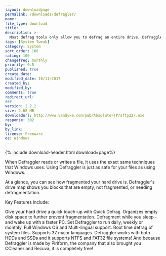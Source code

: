 ```yaml
---
layout: downloadpage
permalink: /downloads/defragler/
name:
file_type: download
title:
description: >-
  Most defrag tools only allow you to defrag an entire drive. Defraggler lets you specify one or more files, folders, or the whole drive to defragment. With Defraggler you can choose exactly what you want to defrag.
tags: [System Tweak]
category: System
sort_order: 100
rating: 100
changefreq: monthly
priority: 0.5
published: true
create_date:
modified_date: 10/11/2017
created_by:
modified_by:
comments: true
redirect_url:
###
version: 2.2.2
size: 2.68 MB
downloadurl: http://www.vandyke.com/pub/AbsoluteFTP/aftp227.exe
response: 302
by:
by_link:
license: Freeware
os: Windows
---
```


{% include download-header.html download=page%}

When Defraggler reads or writes a file, it uses the exact same techniques that Windows uses. Using Defraggler is just as safe for your files as using Windows.

At a glance, you can see how fragmented your hard drive is. Defraggler's drive map shows you blocks that are empty, not fragmented, or needing defragmentation.

Key Features include:

Give your hard drive a quick touch-up with Quick Defrag.
Organizes empty disk space to further prevent fragmentation.
Defragment while you sleep - and wake up with a faster PC. Set Defraggler to run daily, weekly or monthly.
Full Windows OS and Multi-lingual support.
Boot time defrag of system files.
Supports 37 major languages.
Defraggler works with both HDDs and SSDs and it supports NTFS and FAT32 file systems! And because Defraggler is made by Piriform, the company that also brought you CCleaner and Recuva, it is completely free!
